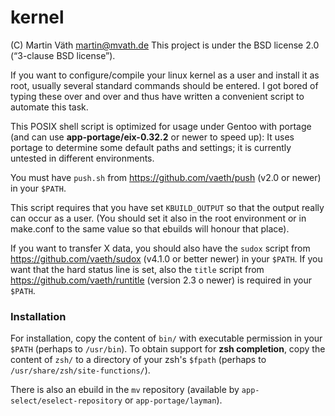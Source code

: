 # kernel

(C) Martin Väth <martin@mvath.de>
This project is under the BSD license 2.0 (“3-clause BSD license”).

If you want to configure/compile your linux kernel as a user and install it
as root, usually several standard commands should be entered.
I got bored of typing these over and over and thus have written a convenient
script to automate this task.

This POSIX shell script is optimized for usage under Gentoo with portage
(and can use __app-portage/eix-0.32.2__ or newer to speed up):
It uses portage to determine some default paths and settings;
it is currently untested in different environments.

You must have `push.sh` from https://github.com/vaeth/push (v2.0 or newer)
in your `$PATH`.

This script requires that you have set `KBUILD_OUTPUT` so that the
output really can occur as a user. (You should set it also in the root
environment or in make.conf to the same value so that ebuilds will
honour that place).

If you want to transfer X data, you should also have the `sudox` script from
https://github.com/vaeth/sudox (v4.1.0 or better newer) in your `$PATH`.
If you want that the hard status line is set, also the `title` script from
https://github.com/vaeth/runtitle (version 2.3 o newer) is required in
your `$PATH`.

### Installation

For installation, copy the content of `bin/` with executable permission in your
`$PATH` (perhaps to `/usr/bin`). To obtain support for __zsh completion__,
copy the content of `zsh/` to a directory of your zsh's `$fpath`
(perhaps to `/usr/share/zsh/site-functions/`).

There is also an ebuild in the `mv` repository
(available by `app-select/eselect-repository` or `app-portage/layman`).
